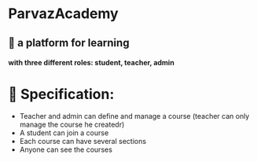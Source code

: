 # ParvazAcademy
## :iphone: a platform for learning
#### with three different roles: student, teacher, admin
# :monocle_face: Specification: 
- Teacher and admin can define and manage a course (teacher can only manage the course he createdr)
- A student can join a course
- Each course can have several sections
- Anyone can see the courses


